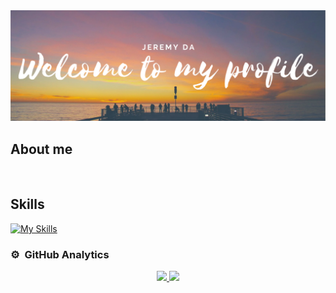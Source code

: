 <div align="center">
  <img src="/GitHudPROFILE.png">
</div>


## About me

<br>

## Skills

[![My Skills](https://skillicons.dev/icons?i=mysql,css,html,python,react,js,typescript)](https://skillicons.dev)

### ⚙️ &nbsp;GitHub Analytics

<p align="center">
<a href="https://github.com/jeremyda173">
  <img height="180em" src="https://github-readme-stats-eight-theta.vercel.app/api?username=jeremyda173&show_icons=true&theme=algolia&include_all_commits=true&count_private=true"/>
  <img height="180em" src="https://github-readme-stats-eight-theta.vercel.app/api/top-langs/?username=ArisGuimera&layout=compact&langs_count=8&theme=algolia"/>
</a>
</p>
